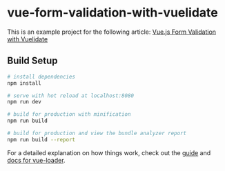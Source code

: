 # vue-form-validation-with-vuelidate

This is an example project for the following article: [Vue.js Form Validation with Vuelidate](https://markus.oberlehner.net/blog/vue-form-validation-with-vuelidate/)

## Build Setup

``` bash
# install dependencies
npm install

# serve with hot reload at localhost:8080
npm run dev

# build for production with minification
npm run build

# build for production and view the bundle analyzer report
npm run build --report
```

For a detailed explanation on how things work, check out the [guide](http://vuejs-templates.github.io/webpack/) and [docs for vue-loader](http://vuejs.github.io/vue-loader).

